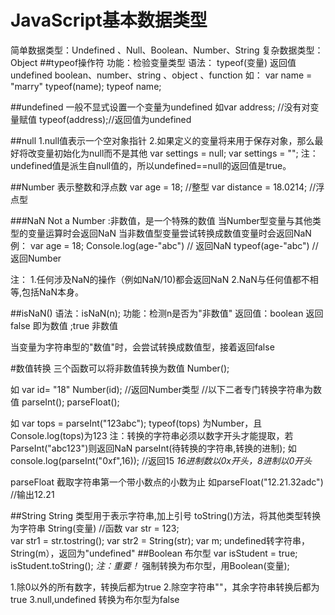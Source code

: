 # JavaScript基本数据类型
简单数据类型：Undefined 、Null、Boolean、Number、String
复杂数据类型：Object
##typeof操作符
功能：检验变量类型
语法： typeof(变量)
返回值 undefined boolean、number、string 、object 、function
如：
var name = "marry"
typeof(name);
typeof name;

##undefined
一般不显式设置一个变量为undefined
如var address;   //没有对变量赋值
    typeof(address);//返回值为undefined
    
##null
1.null值表示一个空对象指针
2.如果定义的变量将来用于保存对象，那么最好将改变量初始化为null而不是其他
    var settings = null; 
    var settings = "";
注：undefined值是派生自null值的，所以undefined==null的返回值是true。

##Number 
表示整数和浮点数
var age = 18; //整型
var distance = 18.0214; //浮点型

###NaN
Not a Number    :非数值，是一个特殊的数值
当Number型变量与其他类型的变量运算时会返回NaN
当非数值型变量尝试转换成数值变量时会返回NaN
例：
var age = 18;
Console.log(age-"abc") // 返回NaN
typeof(age-"abc") //返回Number

注：
1.任何涉及NaN的操作（例如NaN/10)都会返回NaN
2.NaN与任何值都不相等,包括NaN本身。

##isNaN()
语法：isNaN(n);
功能：检测n是否为"非数值"
返回值：boolean 
返回 false 即为数值 ;true 非数值

当变量为字符串型的"数值"时，会尝试转换成数值型，接着返回false

#数值转换
三个函数可以将非数值转换为数值
Number();

如
var id= "18"
Number(id);  //返回Number类型
//以下二者专门转换字符串为数值
parseInt(); 
parseFloat();

如
var tops = parseInt("123abc"); 
typeof(tops) 为Number，且Console.log(tops)为123
注：转换的字符串必须以数字开头才能提取，若ParseInt("abc123")则返回NaN
parseInt(待转换的字符串,转换的进制);
如 console.log(parseInt("0xf",16));   //返回15
*16进制数以0x开头，8进制以0开头*

parseFloat 截取字符串第一个带小数点的小数为止
如parseFloat("12.21.32adc") //输出12.21

##String
String 类型用于表示字符串,加上引号
toString()方法，将其他类型转换为字符串
String(变量) //函数
var str = 123;  
var str1 = str.tostring();
var str2  = String(str);
var m;
undefined转字符串，String(m），返回为"undefined"
##Boolean 布尔型
var isStudent = true;
isStudent.toString();
*注：重要！*
强制转换为布尔型，用Boolean(变量);

1.除0以外的所有数字，转换后都为true
2.除空字符串""，其余字符串转换后都为true
3.null,undefined 转换为布尔型为false




